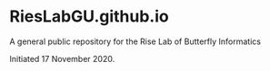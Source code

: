 # RiesLabGU.github.io
A general public repository for the Rise Lab of Butterfly Informatics

Initiated 17 November 2020.
